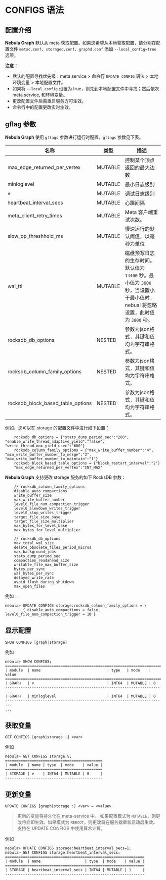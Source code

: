 # CONFIGS 语法

## 配置介绍

**Nebula Graph** 默认从 meta 获取配置。如果您希望从本地获取配置，请分别在配置文件 `metad.conf`、`storaged.conf`、`graphd.conf` 添加 `--local_config=true` 选项。

**注意：**

- 默认的配置寻找优先级：meta service > 命令行 `UPDATE CONFIG` 语法 > 本地环境变量 > 本地配置文件。
- 如果将 `--local_config` 设置为 true，则先到本地配置文件中寻找；然后依次 meta service, 和环境变量。
- 更改配置文件后需重启服务方可生效。
- 命令行中的配置更改实时生效。

## gflag 参数

**Nebula Graph** 使用 `gflags` 参数进行运行时配置。`gflags` 参数见下表。

名称                              | 类型    | 描述
--------------------------------- | ------- | -----------
max_edge_returned_per_vertex      | MUTABLE | 控制某个顶点返回的最大边数
minloglevel                       | MUTABLE | 最小日志级别
v                                 | MUTABLE | 调试日志级别
heartbeat_interval_secs           | MUTABLE | 心跳间隔
meta_client_retry_times           | MUTABLE | Meta 客户端重试次数。
slow_op_threshhold_ms             | MUTABLE | 慢速运行的默认阈值，以毫秒为单位
wal_ttl                           | MUTABLE | 磁盘预写日志的生存时间。默认值为 `14400` 秒。最小值为 `3600` 秒，当设置小于最小值时，nebual 将忽略设置，此时值为 `3600` 秒。
rocksdb_db_options                | NESTED  | 参数为json格式，其键和值均为字符串格式。
rocksdb_column_family_options     | NESTED  | 参数为json格式，其键和值均为字符串格式。
rocksdb_block_based_table_options | NESTED  | 参数为json格式，其键和值均为字符串格式。

例如，您可以在 storage 的配置文件中进行如下设置：

```text
    rocksdb_db_options = {"stats_dump_period_sec":"200", "enable_write_thread_adaptive_yield":"false", "write_thread_max_yield_usec":"600"}
    rocksdb_column_family_options = {"max_write_buffer_number":"4", "min_write_buffer_number_to_merge":"2", "max_write_buffer_number_to_maintain":"1"}
    rocksdb_block_based_table_options = {"block_restart_interval":"2"}
    "max_edge_returned_per_vertex":"INT_MAX"
```

**Nebula Graph** 支持更改 storage 服务的如下 RocksDB 参数：

```text
    // rocksdb_column_family_options
    disable_auto_compactions
    write_buffer_size
    max_write_buffer_number
    level0_file_num_compaction_trigger
    level0_slowdown_writes_trigger
    level0_stop_writes_trigger
    target_file_size_base
    target_file_size_multiplier
    max_bytes_for_level_base
    max_bytes_for_level_multiplier

    // rocksdb_db_options
    max_total_wal_size
    delete_obsolete_files_period_micros
    max_background_jobs
    stats_dump_period_sec
    compaction_readahead_size
    writable_file_max_buffer_size
    bytes_per_sync
    wal_bytes_per_sync
    delayed_write_rate
    avoid_flush_during_shutdown
    max_open_files
```

例如：

```ngql
nebula> UPDATE CONFIGS storage:rocksdb_column_family_options = \
        { disable_auto_compactions = false, level0_file_num_compaction_trigger = 10 }
```

## 显示配置

```ngql
SHOW CONFIGS [graph|storage]
```

例如

```ngql
nebula> SHOW CONFIGS;
=========================================================================
| module  | name                              | type   | mode    | value
=========================================================================
| GRAPH   | v                                 | INT64  | MUTABLE | 0
-------------------------------------------------------------------------
| GRAPH   | minloglevel                       | INT64  | MUTABLE | 0
-------------------------------------------------------------------------
...
```

## 获取变量

```ngql
GET CONFIGS [graph|storage :] <var>
```

例如

```ngql
nebula> GET CONFIGS storage:v;
============================================
| module  | name | type  | mode    | value |
============================================
| STORAGE | v    | INT64 | MUTABLE | 0     |
--------------------------------------------
```

## 更新变量

```ngql
UPDATE CONFIGS [graph|storage :] <var> = <value>
```

> 更新的变量将持久化在 meta-service 中。
> 如果配置模式为 `MUTABLE`，则更改将立即生效。如果模式为 `REBOOT`，则更改将在服务器重新启动后生效。
> 支持在 UPDATE CONFIGS 中使用算术计算。

例如

```ngql
nebula> UPDATE CONFIGS storage:heartbeat_interval_secs=1;
nebula> GET CONFIGS storage:heartbeat_interval_secs;
===============================================================
| module  | name                    | type  | mode    | value |
===============================================================
| STORAGE | heartbeat_interval_secs | INT64 | MUTABLE | 1     |
---------------------------------------------------------------
```
